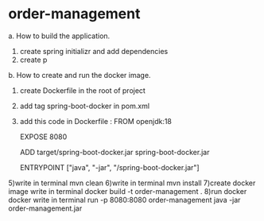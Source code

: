# order-management
a.	How to build the application.
1) create spring initializr and add dependencies
2) create p







b.	How to create and run the docker image.
1) create Dockerfile in the root of project
2) add tag <finalName>spring-boot-docker</finalName> in pom.xml
3) add this code in Dockerfile :
    FROM openjdk:18
   
    EXPOSE 8080
   
    ADD target/spring-boot-docker.jar spring-boot-docker.jar
   
    ENTRYPOINT ["java", "-jar", "/spring-boot-docker.jar"]
   
   
5)write in terminal mvn clean
6)write in terminal mvn install
7)create docker image write in terminal docker build -t order-management .
8)run docker docker write in terminal run -p 8080:8080 order-management java -jar order-management.jar
